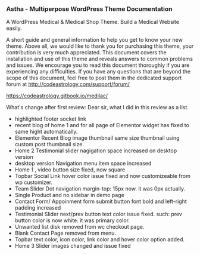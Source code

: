 ### Astha - Multiperpose WordPress Theme Documentation

A WordPress Medical & Medical Shop Theme. Build a Medical Website easily.

A short guide and general information to help you get to know your new theme.
Above all, we would like to thank you for purchasing this theme, your contribution is very much appreciated.
This document covers the installation and use of this theme and reveals answers to common problems and issues. We encourage you to read this document thoroughly if you are experiencing any difficulties. If you have any questions that are beyond the scope of this document, feel free to post them in the dedicated support forum at http://codeastrology.com/support/forum/

https://codeastrology.gitbook.io/medilac/

What's change after first review:
Dear sir, what I did in this review as a list.
* highlighted footer socket link
* recent blog of home 1 and for all page of Elementor widget has fixed to same hight automatically. 
* Elementor Recent Blog image thumbnail same size thumbnail using custom post thumbnail size. 
* Home 2 Testimonial slider nagigation space increased on desktop version
* desktop version Navigation menu item space increased
* Home 1 , video button size fixed, now square
* Topbar Social Link hover color issue fixed and now customizeable from wp customizer.
* Team Slider Dot navigation margin-top: 15px now. it was 0px actually.
* Single Product and no sidebar in demo page
* Contact Form/ Appoinment form submit button font bold and left-right padding increased
* Testimonial Slider next/prev button text color issue fixed. such: prev button color is now white. it was primary color.
* Unwanted list disk removed from wc checkout page.
* Blank Contact Page removed from menu.
* Topbar text color, icon color, link color and hover color option added.
* Home 3 Slider images changed and issue fixed